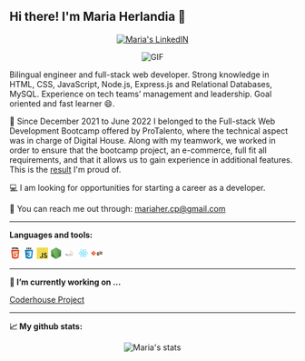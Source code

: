 ## Hi there! I'm Maria Herlandia 👋

<p align="center">
  <a href="https://www.linkedin.com/in/maria-herlandia-copete/?locale=en_US">
    <img align="center" alt="Maria's LinkedIN" width="22px" src="https://raw.githubusercontent.com/peterthehan/peterthehan/master/assets/linkedin.svg" />
  </a>
 <p/>

<p align="center"><img alt="GIF" src="https://cdn.dribbble.com/users/2069402/screenshots/5574718/media/a26e46eb4800c8991e14a6f6e32dba1e.gif" width="500" height="320" /><p/>

Bilingual engineer and full-stack web developer. Strong knowledge in HTML, CSS, JavaScript, Node.js, Express.js and Relational Databases, MySQL. Experience on tech teams’ management and leadership. Goal oriented and fast learner 😄.

📖  Since December 2021 to June 2022 I belonged to the Full-stack Web Development Bootcamp offered by ProTalento, where the technical aspect was in charge of Digital House. Along with my teamwork, we worked in order to ensure that the bootcamp project, an e-commerce, full fit all requirements, and that it allows us to gain experience in additional features. This is the [result](https://comic-vs-manga.herokuapp.com/) I'm proud of.

💻 I am looking for opportunities for starting a career as a developer.

💬 You can reach me out through: mariaher.cp@gmail.com

---

**Languages and tools:**  

<code><img height="20" src="https://raw.githubusercontent.com/github/explore/80688e429a7d4ef2fca1e82350fe8e3517d3494d/topics/html/html.png"></code>
<code><img height="20" src="https://raw.githubusercontent.com/github/explore/80688e429a7d4ef2fca1e82350fe8e3517d3494d/topics/css/css.png"></code>
<code><img height="20" src="https://raw.githubusercontent.com/github/explore/80688e429a7d4ef2fca1e82350fe8e3517d3494d/topics/javascript/javascript.png"></code>
<code><img height="20" src="https://raw.githubusercontent.com/github/explore/80688e429a7d4ef2fca1e82350fe8e3517d3494d/topics/nodejs/nodejs.png"></code>
<code><img height="20" src="https://raw.githubusercontent.com/github/explore/80688e429a7d4ef2fca1e82350fe8e3517d3494d/topics/mysql/mysql.png"></code>
<code><img height="20" src="https://raw.githubusercontent.com/github/explore/80688e429a7d4ef2fca1e82350fe8e3517d3494d/topics/react/react.png"></code>
<code><img height="20" src="https://raw.githubusercontent.com/github/explore/80688e429a7d4ef2fca1e82350fe8e3517d3494d/topics/git/git.png"></code>

---

**🔭 I’m currently working on ...**

[Coderhouse Project](https://github.com/mariecp27/my-collection-spot-copete)

---

**📈 My github stats:**

<p align="center"> <img src="https://github-readme-stats.vercel.app/api?username=mariecp27&show_icons=true&theme=tokyonight" alt="Maria's stats" />
 







<!--
**mariecp27/mariecp27** is a ✨ _special_ ✨ repository because its `README.md` (this file) appears on your GitHub profile.

Here are some ideas to get you started:

- 🔭 I’m currently working on ...
- 🌱 I’m currently learning ...
- 👯 I’m looking to collaborate on ...
- 🤔 I’m looking for help with ...
- 💬 Ask me about ...
- 📫 How to reach me: ...
- 😄 Pronouns: ...
- ⚡ Fun fact: ...
-->
